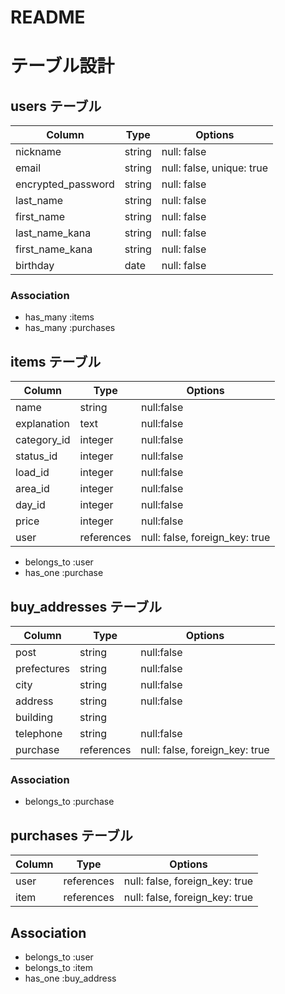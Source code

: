 # README

# テーブル設計

## users テーブル

| Column             | Type   | Options     |
| ------------------ | ------ | ----------- |
| nickname           | string | null: false |
| email              | string | null: false, unique: true  |
| encrypted_password | string | null: false |
| last_name          | string | null: false |
| first_name         | string | null: false |
| last_name_kana     | string | null: false |
| first_name_kana    | string | null: false |
| birthday           | date   | null: false |

### Association

- has_many :items
- has_many :purchases

## items テーブル

| Column             | Type    | Options     |
| ------------------ | ------  | ----------- |
| name               | string  | null:false  |
| explanation        | text  | null:false  |
| category_id           | integer  | null:false  |
| status_id             | integer  | null:false  |
| load_id               | integer  | null:false  |
| area_id               | integer  | null:false  |
| day_id                | integer  | null:false  |
| price                 | integer  | null:false  |
| user   | references | null: false, foreign_key: true |

- belongs_to :user
- has_one :purchase

## buy_addresses テーブル

| Column             | Type    | Options     |
| ------------------ | ------  | ----------- |
| post               | string | null:false  |
| prefectures        | string  | null:false  |
| city               | string  | null:false  |
| address            | string  | null:false  |
| building           | string  |             |
| telephone          | string | null:false  |
| purchase          | references | null: false, foreign_key: true |

### Association

- belongs_to :purchase

## purchases テーブル

| Column  | Type       | Options                        |
| ------- | ---------- | ------------------------------ |
| user    | references | null: false, foreign_key: true |
| item    | references | null: false, foreign_key: true |

## Association

- belongs_to :user
- belongs_to :item
- has_one :buy_address